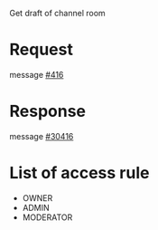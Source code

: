 Get draft of channel room

# Request
message [#416](../../proto/README.md#action_416)

# Response
message [#30416](../../proto/README.md#action_30416)

# List of access rule
* OWNER
* ADMIN
* MODERATOR